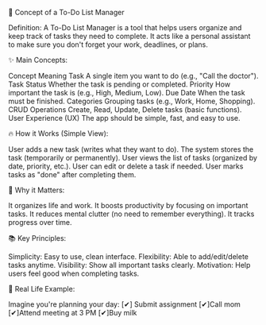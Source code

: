 🎯 Concept of a To-Do List Manager

Definition:
   A To-Do List Manager is a tool that helps users organize and keep track of tasks they need to complete.
It acts like a personal assistant to make sure you don't forget your work, deadlines, or plans.

✨ Main Concepts:
 
Concept	Meaning
Task	A single item you want to do (e.g., "Call the doctor").
Task Status	Whether the task is pending or completed.
Priority	How important the task is (e.g., High, Medium, Low).
Due Date	When the task must be finished.
Categories	Grouping tasks (e.g., Work, Home, Shopping).
CRUD Operations	Create, Read, Update, Delete tasks (basic functions).
User Experience (UX)	The app should be simple, fast, and easy to use.

🔥 How it Works (Simple View):

   User adds a new task (writes what they want to do).
   The system stores the task (temporarily or permanently).
   User views the list of tasks (organized by date, priority, etc.).
   User can edit or delete a task if needed.
   User marks tasks as "done" after completing them.
   
🧠 Why it Matters:

   It organizes life and work.
   It boosts productivity by focusing on important tasks.
   It reduces mental clutter (no need to remember everything).
   It tracks progress over time.
   
📚 Key Principles:

   Simplicity: Easy to use, clean interface.
   Flexibility: Able to add/edit/delete tasks anytime.
   Visibility: Show all important tasks clearly.
   Motivation: Help users feel good when completing tasks.

🌟 Real Life Example:

  Imagine you're planning your day:
  [✔] Submit assignment
  [✔]Call mom
  [✔]Attend meeting at 3 PM
  [✔]Buy milk
